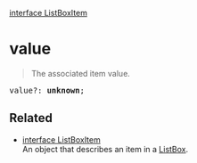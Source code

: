 [interface ListBoxItem](ListBoxItem.md)

# value

> The associated item value.

<pre class="docgen_signature">value?: <b>unknown</b>;</pre>

## Related

- [<!--{ref:interface}-->interface ListBoxItem](ListBoxItem.md) \
    An object that describes an item in a [ListBox](ListBox.md).

